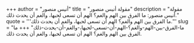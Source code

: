 +++
author = "أنيس منصور"
title = "مقولة أنيس منصور"
description = "مقولة أنيس منصور: ما الفرق بين الهم والغم؟ الهم أن تسعى لحبها، والغم أن يحدث ذلك."
quote = '''ما الفرق بين الهم والغم؟ الهم أن تسعى لحبها، والغم أن يحدث ذلك.'''
slug = "ما-الفرق-بين-الهم-والغم؟-الهم-أن-تسعى-لحبها،-والغم-أن-يحدث-ذلك"
+++
ما الفرق بين الهم والغم؟ الهم أن تسعى لحبها، والغم أن يحدث ذلك.
